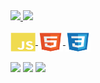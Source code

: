  <div>
   <a href="https://github.com/GiulianaRayca">
   <img height="180em" src="https://github-readme-stats.vercel.app/api?username=GiulianaRayca&show_icons=true&theme=tokyonight&include_all_commits=true&count_private=true"/>
   <img height="180em" src="https://github-readme-stats.vercel.app/api/top-langs/?username=GiulianaRayca&layout=compact&langs_count=6&theme=tokyonight"/>
</div>
    
<div style="display: inline_block"><br>
  <img align="center" alt="Js" height="30" width="40" src="https://raw.githubusercontent.com/devicons/devicon/master/icons/javascript/javascript-plain.svg">
  <img align="center" alt="HTML" height="30" width="40" src="https://raw.githubusercontent.com/devicons/devicon/master/icons/html5/html5-original.svg">
  <img align="center" alt="CSS" height="30" width="40" src="https://raw.githubusercontent.com/devicons/devicon/master/icons/css3/css3-original.svg">
</div>
 
<br>
 
 
<div> 
  <a href="https://instagram.com/rx.giu" target="_blank"><img src="https://img.shields.io/badge/-Instagram-%23E4405F?style=for-the-badge&logo=instagram&logoColor=white" target="_blank"></a>
<a href="https://discord.com/users/1168720588500639848" target="_blank"><img src="https://img.shields.io/badge/Discord-Lopez-7289DA?style=for-the-badge&logo=discord&logoColor=white"></a>
 <a href="mailto:gilly.rx03@gmail.com" target="_blank"><img src="https://img.shields.io/badge/Gmail-Mail-%23333?style=for-the-badge&logo=gmail&logoColor=white"></a>
</div>

